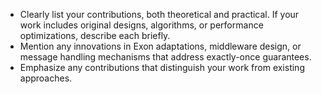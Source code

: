 - Clearly list your contributions, both theoretical and practical. If your work includes original designs, algorithms, or performance optimizations, describe each briefly.
- Mention any innovations in Exon adaptations, middleware design, or message handling mechanisms that address exactly-once guarantees.
- Emphasize any contributions that distinguish your work from existing approaches.